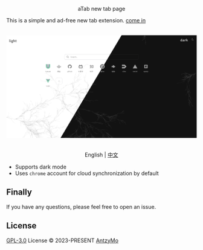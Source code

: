 <p align=center>
  aTab new tab page
</p>
This is a simple and ad-free new tab extension.
<a href='https://chrome.google.com/webstore/detail/atab%E6%96%B0%E6%A0%87%E7%AD%BE%E9%A1%B5/homiplcificknmahchnfnegkagbpecgi/related?hl=zh-CN' target="_blank">come in</a>
<br/>
<br/>

<p align=center>
  <a href="https://github.com/AntzyMo/aTab"><img src="./aTab-v2.png"/></a>
</p>

<p align="center">
  <br> English | <a href="README-CN.md">中文</a>
</p>


- Supports dark mode
- Uses `chrome` account for cloud synchronization by default

## Finally

If you have any questions, please feel free to open an issue.

## License
[GPL-3.0](./LICENSE) License &copy; 2023-PRESENT [AntzyMo](https://github.com/AntzyMo)